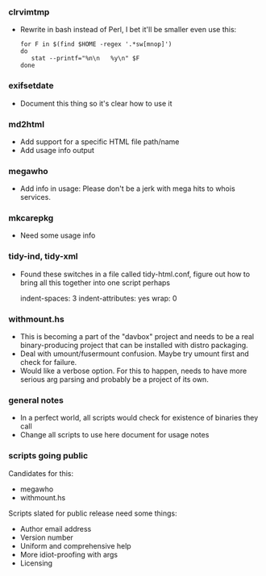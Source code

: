 ### clrvimtmp

- Rewrite in bash instead of Perl, I bet it'll be smaller even
  use this:

      for F in $(find $HOME -regex '.*sw[mnop]')
      do
         stat --printf="%n\n   %y\n" $F
      done


### exifsetdate

- Document this thing so it's clear how to use it


### md2html

- Add support for a specific HTML file path/name
- Add usage info output


### megawho

- Add info in usage: Please don't be a jerk with mega hits to
  whois services.


### mkcarepkg

- Need some usage info


### tidy-ind, tidy-xml

- Found these switches in a file called tidy-html.conf, figure out
  how to bring all this together into one script perhaps

   indent-spaces: 3
   indent-attributes: yes
   wrap: 0


### withmount.hs

- This is becoming a part of the "davbox" project and needs to be
  a real binary-producing project that can be installed with distro
  packaging.
- Deal with umount/fusermount confusion. Maybe try umount first
  and check for failure.
- Would like a verbose option. For this to happen, needs to have
  more serious arg parsing and probably be a project of its own.


### general notes

- In a perfect world, all scripts would check for existence of
  binaries they call
- Change all scripts to use here document for usage notes


### scripts going public

Candidates for this:

- megawho
- withmount.hs


Scripts slated for public release need some things:

- Author email address
- Version number
- Uniform and comprehensive help
- More idiot-proofing with args
- Licensing
